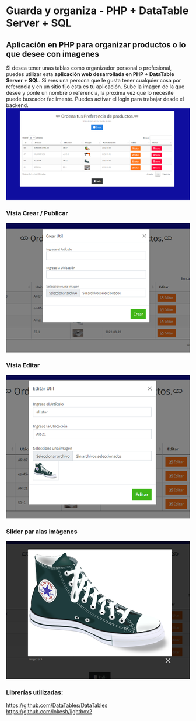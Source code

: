# Guarda y organiza - PHP + DataTable Server + SQL
## Aplicación en PHP para organizar productos o lo que desee con imagenes</br>
Si desea tener unas tablas como organizador personal o profesional, puedes utilizar esta **aplicación web desarrollada en PHP + DataTable Server + SQL**.
Si eres una persona que le gusta tener cualquier cosa por referencia y en un sitio fijo esta es tu aplicación.
Sube la imagen de la que desee y ponle un nombre o referencia, la proxima vez que lo necesite puede buscador facilmente.
Puedes activar el login para trabajar desde el backend.
![Alt text](https://raw.githubusercontent.com/Garri7/save-and-remember/main/capturas/captura1.PNG)

### Vista Crear / Publicar
![Alt text](https://raw.githubusercontent.com/Garri7/save-and-remember/main/capturas/captura2.PNG)

### Vista Editar
![Alt text](https://raw.githubusercontent.com/Garri7/save-and-remember/main/capturas/captura3.PNG)

### Slider par alas imágenes
![Alt text](https://raw.githubusercontent.com/Garri7/save-and-remember/main/capturas/captura4.PNG)

### Librerías utilizadas:
https://github.com/DataTables/DataTables
https://github.com/lokesh/lightbox2



